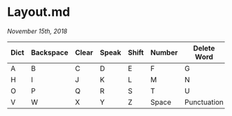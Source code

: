 # Layout.md
*November 15th, 2018*

Dict | Backspace | Clear | Speak | Shift | Number | Delete Word
-----|-----------|-------|-------|-------|--------|------------
A | B | C | D | E | F | G
H | I | J | K | L | M | N
O | P | Q | R | S | T | U
V | W | X | Y | Z | Space | Punctuation
